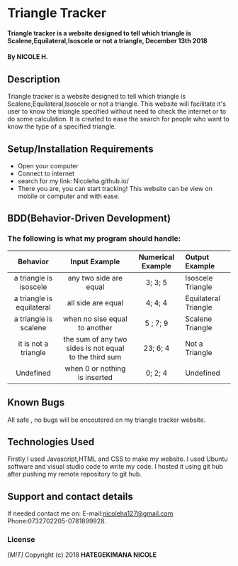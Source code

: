 # Triangle Tracker
#### Triangle tracker is a website designed to tell which triangle is Scalene,Equilateral,Isoscele or not a triangle, December 13th 2018
#### By **NICOLE H.**
## Description
Triangle tracker is a website designed to tell which triangle is Scalene,Equilateral,Isoscele or not a triangle. This website will facilitate it's user to know the triangle specified without need to check the internet or to do some calculation. It is created to ease the search for people who want to know the type of a specified triangle.
## Setup/Installation Requirements
* Open your computer
* Connect to internet
* search for my link: Nicoleha.github.io/
* There you are, you can start tracking!
This website can be view on mobile or computer and with ease.
## BDD(Behavior-Driven Development)
### The following is what my program should handle:

| Behavior | Input Example |Numerical Example| Output Example |
| :----:   | :-----------: | :------------: | :---------------|
|a triangle is isoscele| any two side are equal|3; 3; 5|Isoscele Triangle     |
|a triangle is equilateral| all side are equal|4; 4; 4| Equilateral Triangle|
|a triangle is scalene|when no sise equal to another |5 ; 7; 9| Scalene Triangle|
|it is not a triangle | the sum of any two sides is not equal to the third sum|23; 6; 4|Not a Triangle|
|Undefined|when 0 or nothing is inserted | 0; 2; 4|Undefined| 

## Known Bugs
All safe , no bugs will be encoutered on my triangle tracker website.
## Technologies Used
Firstly I used Javascript,HTML and CSS to make my website.
I used Ubuntu software and visual studio code to write my code. I hosted it using git hub after pushing my remote repository to git hub.
## Support and contact details
If needed contact me on:
E-mail:nicoleha127@gmail.com
Phone:0732702205-0781899928.
### License
*[MIT]*
Copyright (c) 2018 **HATEGEKIMANA NICOLE**
  